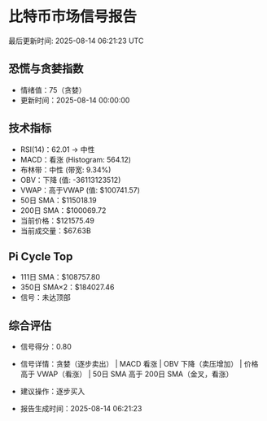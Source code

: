 # 比特币市场信号报告

最后更新时间: 2025-08-14 06:21:23 UTC

## 恐慌与贪婪指数
- 情绪值：75（贪婪）
- 更新时间：2025-08-14 00:00:00

## 技术指标
- RSI(14)：62.01 → 中性
- MACD：看涨 (Histogram: 564.12)
- 布林带：中性 (带宽: 9.34%)
- OBV：下降 (值: -36113123512)
- VWAP：高于VWAP (值: $100741.57)
- 50日 SMA：$115018.19
- 200日 SMA：$100069.72
- 当前价格：$121575.49
- 当前成交量：$67.63B

## Pi Cycle Top
- 111日 SMA：$108757.80
- 350日 SMA×2：$184027.46
- 信号：未达顶部

## 综合评估
- 信号得分：0.80
- 信号详情：贪婪（逐步卖出） | MACD 看涨 | OBV 下降（卖压增加） | 价格高于 VWAP（看涨） | 50日 SMA 高于 200日 SMA（金叉，看涨）
- 建议操作：逐步买入

- 报告生成时间：2025-08-14 06:21:23